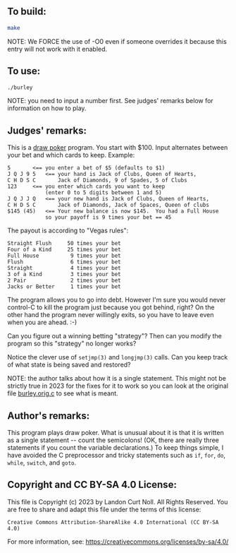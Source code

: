 ## To build:

```sh
make
```

NOTE: We FORCE the use of -O0 even if someone overrides it because this entry
will not work with it enabled.


## To use:

```sh
./burley
```

NOTE: you need to input a number first. See judges' remarks below for
information on how to play.


## Judges' remarks:

This is a [draw poker](https://en.wikipedia.org/wiki/Draw_poker) program.  You
start with $100.  Input alternates between your bet and which cards to keep.
Example:

```
5		<== you enter a bet of $5 (defaults to $1)
J Q J 9 5	<== your hand is Jack of Clubs, Queen of Hearts,
C H D S C	    Jack of Diamonds, 9 of Spades, 5 of Clubs
123		<== you enter which cards you want to keep
		    (enter 0 to 5 digits between 1 and 5)
J Q J J Q	<== your new hand is Jack of Clubs, Queen of Hearts,
C H D S C	    Jack of Diamonds, Jack of Spaces, Queen of clubs
$145 (45)	<== Your new balance is now $145.  You had a Full House
		    so your payoff is 9 times your bet == 45
```

The payout is according to "Vegas rules":

```
Straight Flush     50 times your bet
Four of a Kind     25 times your bet
Full House          9 times your bet
Flush               6 times your bet
Straight            4 times your bet
3 of a Kind         3 times your bet
2 Pair              2 times your bet
Jacks or Better     1 times your bet
```

The program allows you to go into debt.  However I'm sure you would never
control-C to kill the program just because you got behind, right?  On the other
hand the program never willingly exits, so you have to leave even when you are
ahead.  :-)

Can you figure out a winning betting "strategy"?  Then can you modify
the program so this "strategy" no longer works?

Notice the clever use of `setjmp(3)` and `longjmp(3)` calls.  Can you keep track
of what state is being saved and restored?

NOTE: the author talks about how it is a single statement. This might not be
strictly true in 2023 for the fixes for it to work so you can look at the
original file [burley.orig.c](burley.orig.c) to see what is meant.


## Author's remarks:

This program plays draw poker.  What is unusual about it is that it
is written as a single statement -- count the semicolons!  (OK, there
are really three statements if you count the variable declarations.)  To
keep things simple, I have avoided the C preprocessor and tricky
statements such as `if`, `for`, `do`, `while`, `switch`, and `goto`.


## Copyright and CC BY-SA 4.0 License:

This file is Copyright (c) 2023 by Landon Curt Noll.  All Rights Reserved.
You are free to share and adapt this file under the terms of this license:

    Creative Commons Attribution-ShareAlike 4.0 International (CC BY-SA 4.0)

For more information, see: https://creativecommons.org/licenses/by-sa/4.0/
